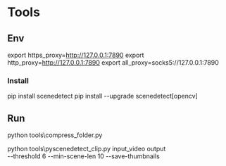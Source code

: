 
# Tools

## Env
export https_proxy=http://127.0.0.1:7890
export http_proxy=http://127.0.0.1:7890
export all_proxy=socks5://127.0.0.1:7890

### Install
pip install scenedetect
pip install --upgrade scenedetect[opencv]

## Run
python tools\compress_folder.py

python tools\pyscenedetect_clip.py input_video output \
    --threshold 6 --min-scene-len 10 --save-thumbnails

